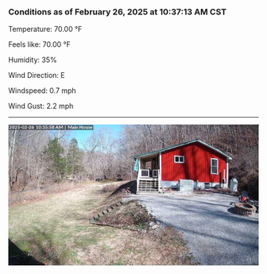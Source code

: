 ### Conditions as of February 26, 2025 at 10:37:13 AM CST 

Temperature: 70.00 &deg;F

Feels like: 70.00 &deg;F

Humidity: 35%

Wind Direction: E

Windspeed: 0.7 mph

Wind Gust: 2.2 mph

---

<img src="./images/latest.jpeg"/>

